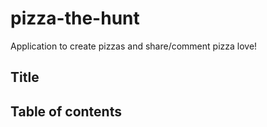 # pizza-the-hunt
Application to create pizzas and share/comment pizza love!

## Title

## Table of contents
